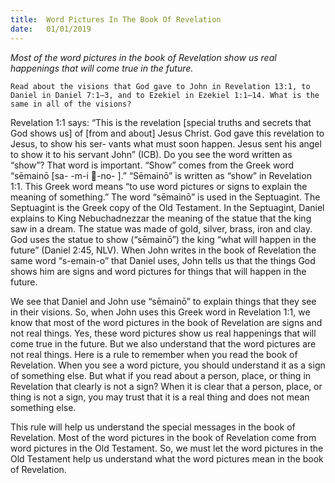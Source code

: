 ```yaml
---
title:  Word Pictures In The Book Of Revelation 
date:   01/01/2019
---
```


_Most of the word pictures in the book of Revelation show us real happenings that will come true in the future._

`Read about the visions that God gave to John in Revelation 13:1, to Daniel in Daniel 7:1–3, and to Ezekiel in Ezekiel 1:1–14. What is the same in all of the visions?`

Revelation 1:1 says: “This is the revelation [special truths and secrets that God shows us] of [from and about] Jesus Christ. God gave this revelation to Jesus, to show his ser- vants what must soon happen. Jesus sent his angel to show it to his servant John” (ICB). Do you see the word written as “show”? That word is important. “Show” comes from the Greek word “sēmainō [sa- -m-i -no- ].” “Sēmainō” is written as “show” in Revelation 1:1. This Greek word means “to use word pictures or signs to explain the meaning of something.” The word “sēmainō” is used in the Septuagint. The Septuagint is the Greek copy of the Old Testament. In the Septuagint, Daniel explains to King Nebuchadnezzar the meaning of the statue that the king saw in a dream. The statue was made of gold, silver, brass, iron and clay. God uses the statue to show (“sēmainō”) the king “what will happen in the future” (Daniel 2:45, NLV). When John writes in the book of Revelation the same word “s-emain-o” that Daniel uses, John tells us that the things God shows him are signs and word pictures for things that will happen in the future.

We see that Daniel and John use “sēmainō” to explain things that they see in their visions. So, when John uses this Greek word in Revelation 1:1, we know that most of the word pictures in the book of Revelation are signs and not real things. Yes, these word pictures show us real happenings that will come true in the future. But we also understand that the word pictures are not real things. Here is a rule to remember when you read the book of Revelation. When you see a word picture, you should understand it as a sign of something else. But what if you read about a person, place, or thing in Revelation that clearly is not a sign? When it is clear that a person, place, or thing is not a sign, you may trust that it is a real thing and does not mean something else.

This rule will help us understand the special messages in the book of Revelation. Most of the word pictures in the book of Revelation come from word pictures in the Old Testament. So, we must let the word pictures in the Old Testament help us understand what the word pictures mean in the book of Revelation.